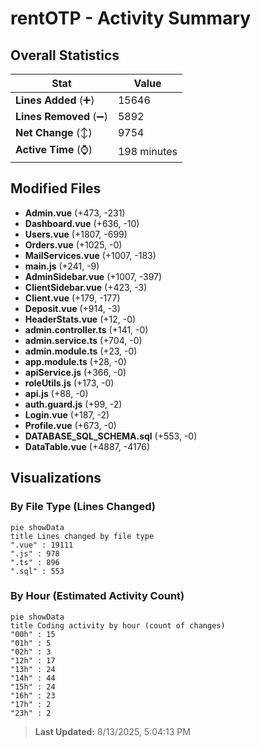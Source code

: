 # rentOTP - Activity Summary 

## Overall Statistics

| Stat                   | Value                                                             |
| ---------------------- | ----------------------------------------------------------------- |
| **Lines Added** (➕)   | 15646                                          |
| **Lines Removed** (➖) | 5892                                        |
| **Net Change** (↕)    | 9754                |
| **Active Time** (⌚)   | 198 minutes |


## Modified Files
- **Admin.vue** (+473, -231)
- **Dashboard.vue** (+636, -10)
- **Users.vue** (+1807, -699)
- **Orders.vue** (+1025, -0)
- **MailServices.vue** (+1007, -183)
- **main.js** (+241, -9)
- **AdminSidebar.vue** (+1007, -397)
- **ClientSidebar.vue** (+423, -3)
- **Client.vue** (+179, -177)
- **Deposit.vue** (+914, -3)
- **HeaderStats.vue** (+12, -0)
- **admin.controller.ts** (+141, -0)
- **admin.service.ts** (+704, -0)
- **admin.module.ts** (+23, -0)
- **app.module.ts** (+28, -0)
- **apiService.js** (+366, -0)
- **roleUtils.js** (+173, -0)
- **api.js** (+88, -0)
- **auth.guard.js** (+99, -2)
- **Login.vue** (+187, -2)
- **Profile.vue** (+673, -0)
- **DATABASE_SQL_SCHEMA.sql** (+553, -0)
- **DataTable.vue** (+4887, -4176)

## Visualizations

### By File Type (Lines Changed)

```mermaid
pie showData
title Lines changed by file type
".vue" : 19111
".js" : 978
".ts" : 896
".sql" : 553
```

### By Hour (Estimated Activity Count)

```mermaid
pie showData
title Coding activity by hour (count of changes)
"00h" : 15
"01h" : 5
"02h" : 3
"12h" : 17
"13h" : 24
"14h" : 44
"15h" : 24
"16h" : 23
"17h" : 2
"23h" : 2
```


> **Last Updated:** 8/13/2025, 5:04:13 PM